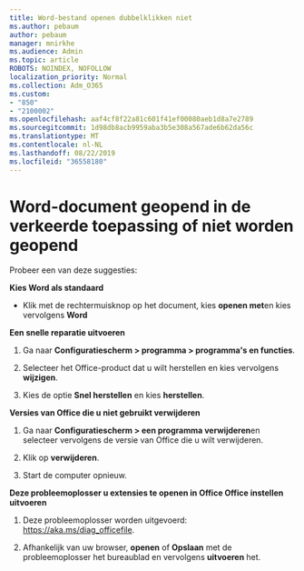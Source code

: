 ```yaml
---
title: Word-bestand openen dubbelklikken niet
ms.author: pebaum
author: pebaum
manager: mnirkhe
ms.audience: Admin
ms.topic: article
ROBOTS: NOINDEX, NOFOLLOW
localization_priority: Normal
ms.collection: Adm_O365
ms.custom:
- "850"
- "2100002"
ms.openlocfilehash: aaf4cf8f22a81c601f41ef00080aeb1d8a7e2789
ms.sourcegitcommit: 1d98db8acb9959aba3b5e308a567ade6b62da56c
ms.translationtype: MT
ms.contentlocale: nl-NL
ms.lasthandoff: 08/22/2019
ms.locfileid: "36558180"
---
```

# <a name="word-document-opened-in-the-wrong-app-or-didnt-open"></a>Word-document geopend in de verkeerde toepassing of niet worden geopend

Probeer een van deze suggesties:

**Kies Word als standaard**

- Klik met de rechtermuisknop op het document, kies **openen met**en kies vervolgens **Word**

**Een snelle reparatie uitvoeren**

1. Ga naar **Configuratiescherm > programma > programma's en functies**.

2. Selecteer het Office-product dat u wilt herstellen en kies vervolgens **wijzigen**.

3. Kies de optie **Snel herstellen** en kies **herstellen**.

**Versies van Office die u niet gebruikt verwijderen**

1. Ga naar **Configuratiescherm > een programma verwijderen**en selecteer vervolgens de versie van Office die u wilt verwijderen.

2. Klik op **verwijderen**.

3. Start de computer opnieuw.

**Deze probleemoplosser u extensies te openen in Office Office instellen uitvoeren**

1. Deze probleemoplosser worden uitgevoerd: https://aka.ms/diag_officefile.

2. Afhankelijk van uw browser, **openen** of **Opslaan** met de probleemoplosser het bureaublad en vervolgens **uitvoeren** het.
